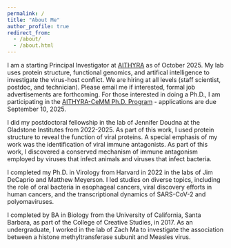 ```yaml
---
permalink: /
title: "About Me"
author_profile: true
redirect_from: 
  - /about/
  - /about.html
---
```


I am a starting Principal Investigator at [AITHYRA](https://www.oeaw.ac.at/aithyra) as of October 2025. My lab uses protein structure, functional genomics, and artifical intelligence to investigate the virus-host conflict. We are hiring at all levels (staff scientist, postdoc, and technician). Please email me if interested, formal job advertisements are forthcoming. For those interested in doing a Ph.D., I am participating in the [AITHYRA-CeMM Ph.D. Program](https://apply.cemm.at/) - applications are due September 10, 2025.

I did my postdoctoral fellowship in the lab of Jennifer Doudna at the Gladstone Institutes from 2022-2025. As part of this work, I used protein structure to reveal the function of viral proteins. A special emphasis of my work was the identification of viral immune antagonists. As part of this work, I discovered a conserved mechanism of immune antagonism employed by viruses that infect animals and viruses that infect bacteria. 

I completed my Ph.D. in Virology from Harvard in 2022 in the labs of Jim DeCaprio and Matthew Meyerson. I led studies on diverse topics, including the role of oral bacteria in esophageal cancers, viral discovery efforts in human cancers, and the transcriptional dynamics of SARS-CoV-2 and polyomaviruses. 

I completed by BA in Biology from the University of California, Santa Barbara, as part of the College of Creative Studies, in 2017. As an undergraduate, I worked in the lab of Zach Ma to investigate the association between a histone methyltransferase subunit and Measles virus.
